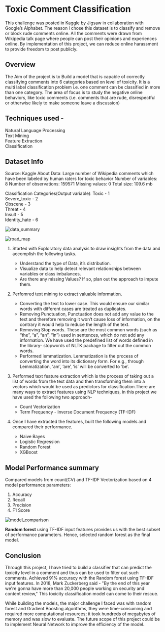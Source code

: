 # Toxic Comment Classification

This challenge was posted in Kaggle by Jigsaw in collaboration with Google’s Alphabet. The reason I chose this dataset is to classify and remove or block rude comments online. All the comments were drawn from Wikipedia talk page where people can post their opinions and experiences online. By implementation of this project, we can reduce online harassment to provide freedom to post publicly.

## Overview 

The Aim of the project is to Build a model that is capable of correctly classifying comments into 6 categories based on level of toxicity. It is a multi label classification problem i.e. one comment can be classified in more than one category. The area of focus is to study the negative online behaviors, like toxic comments (i.e. comments that are rude, disrespectful or otherwise likely to make someone leave a discussion)

## Techniques used -
Natural Language Processing\
Text Mining\
Feature Extraction\
Classification

## Dataset Info

Source: Kaggle
About Data: Large number of Wikipedia comments which have been labeled by human raters for toxic behavior
Number of variables: 8
Number of observations: 159571
Missing values:  0
Total size: 109.6 mb

Classification Categories(Output variable):
Toxic - 1\
Severe_toxic - 2\
Obscene - 3\
Threat - 4\
Insult - 5\
Identity_hate - 6

![data_summary](https://user-images.githubusercontent.com/53157141/87509374-63edf580-c63f-11ea-8954-beb9c1d7a8d6.JPG)

![road_map](https://user-images.githubusercontent.com/53157141/87509186-0f4a7a80-c63f-11ea-9549-5d4a044fcf40.JPG)

1. Started with Exploratory data analysis to draw insights from the data and accomplish the following tasks.
    * Understand the type of Data, it’s distribution.
    * Visualize data to help detect relevant relationships between variables or class imbalances.
    * Are there any missing Values? If so, plan out the approach to impute them.
  
2. Perfomred text mining to extract valuable information.

    * Converting the text to lower case. This would ensure our similar words with different cases are treated as duplicates.
    * Removing Punctuation, Punctuation does not add any value to the text and therefore removing it won’t cause loss of information, on the contrary it would help to reduce the length of the text.
    * Removing Stop words. These are the most common words (such as “the”, “a”, “an”, “in”) used in sentences, which do not add any information. We have used the predefined list of words defined in the library- stopwords of NLTK package to filter out the common words.
    * Performed lemmatization. Lemmatization is the process of converting the word into its dictionary form. For e.g., through Lemmatization, ‘am’, ‘are’, ‘is’ will be converted to ‘be’.

3. Performed text feature extraction which is the process of taking out a list of words from the text data and then transforming them into a vectors which would be used as predictors for classification.There are many ways to extract features using NLP techniques, in this project we have used the following two approach-

    * Count Vectorization
    * Term Frequency - Inverse Document Frequency (TF-IDF)

4. Once I have extracted the features, built the following models and compared their performance.
    * Naive Bayes
    * Logistic Regression
    * Random Forest
    * XGBoost
	
## Model Performance summary
Compared models from count(CV) and TF-IDF Vectorization based on 4 model performance parameters:
1. Accuracy
2. Recall
3. Precision
4. F1 Score

![model_comparison](https://user-images.githubusercontent.com/53157141/87509706-1cb43480-c640-11ea-9e1a-56bbbceec931.png)

**Random forest** using TF-IDF input features provides us with the best subset of performance parameters. Hence, selected random forest as the final model.


## Conclusion
Through this project, I have tried to build a classifier that can predict the toxicity level in a comment and thus can be used to filter out such comments. Achieved 91% accuracy with the Random forest using TF-IDF input features. In 2018, Mark Zuckerberg said - "By the end of this year we're gonna have more than 20,000 people working on security and content review," This toxicity classification model can come to their rescue. 

While building the models, the major challenge I faced was with random forest and Gradient Boosting algorithms, they were time-consuming and required more computational resources; it took hundreds of megabytes of memory and was slow to evaluate.
The future scope of this project could be to implement Neural Network to improve the efficiency of the model.

